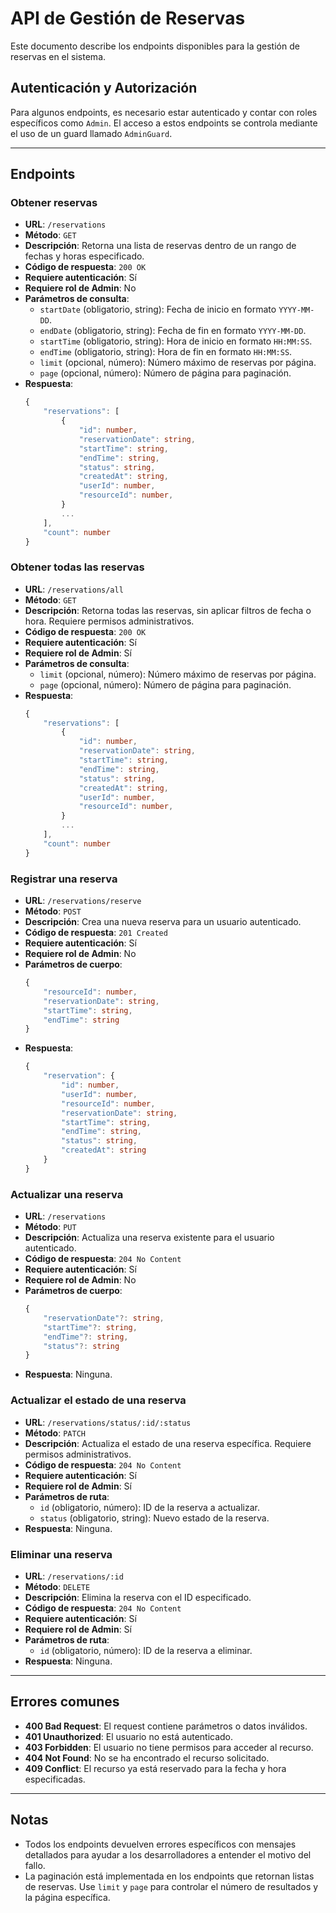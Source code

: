 # API de Gestión de Reservas

Este documento describe los endpoints disponibles para la gestión de reservas en el sistema.

## Autenticación y Autorización

Para algunos endpoints, es necesario estar autenticado y contar con roles específicos como `Admin`. El acceso a estos endpoints se controla mediante el uso de un guard llamado `AdminGuard`.

---

## Endpoints

### Obtener reservas

-   **URL**: `/reservations`
-   **Método**: `GET`
-   **Descripción**: Retorna una lista de reservas dentro de un rango de fechas y horas especificado.
-   **Código de respuesta**: `200 OK`
-   **Requiere autenticación**: Sí
-   **Requiere rol de Admin**: No
-   **Parámetros de consulta**:
    -   `startDate` (obligatorio, string): Fecha de inicio en formato `YYYY-MM-DD`.
    -   `endDate` (obligatorio, string): Fecha de fin en formato `YYYY-MM-DD`.
    -   `startTime` (obligatorio, string): Hora de inicio en formato `HH:MM:SS`.
    -   `endTime` (obligatorio, string): Hora de fin en formato `HH:MM:SS`.
    -   `limit` (opcional, número): Número máximo de reservas por página.
    -   `page` (opcional, número): Número de página para paginación.
-   **Respuesta**:
    ```ts
    {
        "reservations": [
            {
                "id": number,
                "reservationDate": string,
                "startTime": string,
                "endTime": string,
                "status": string,
                "createdAt": string,
                "userId": number,
                "resourceId": number,
            }
            ...
        ],
        "count": number
    }
    ```

### Obtener todas las reservas

-   **URL**: `/reservations/all`
-   **Método**: `GET`
-   **Descripción**: Retorna todas las reservas, sin aplicar filtros de fecha o hora. Requiere permisos administrativos.
-   **Código de respuesta**: `200 OK`
-   **Requiere autenticación**: Sí
-   **Requiere rol de Admin**: Sí
-   **Parámetros de consulta**:
    -   `limit` (opcional, número): Número máximo de reservas por página.
    -   `page` (opcional, número): Número de página para paginación.
-   **Respuesta**:
    ```ts
    {
        "reservations": [
            {
                "id": number,
                "reservationDate": string,
                "startTime": string,
                "endTime": string,
                "status": string,
                "createdAt": string,
                "userId": number,
                "resourceId": number,
            }
            ...
        ],
        "count": number
    }
    ```

### Registrar una reserva

-   **URL**: `/reservations/reserve`
-   **Método**: `POST`
-   **Descripción**: Crea una nueva reserva para un usuario autenticado.
-   **Código de respuesta**: `201 Created`
-   **Requiere autenticación**: Sí
-   **Requiere rol de Admin**: No
-   **Parámetros de cuerpo**:
    ```ts
    {
        "resourceId": number,
        "reservationDate": string,
        "startTime": string,
        "endTime": string
    }
    ```
-   **Respuesta**:
    ```ts
    {
        "reservation": {
            "id": number,
            "userId": number,
            "resourceId": number,
            "reservationDate": string,
            "startTime": string,
            "endTime": string,
            "status": string,
            "createdAt": string
        }
    }
    ```

### Actualizar una reserva

-   **URL**: `/reservations`
-   **Método**: `PUT`
-   **Descripción**: Actualiza una reserva existente para el usuario autenticado.
-   **Código de respuesta**: `204 No Content`
-   **Requiere autenticación**: Sí
-   **Requiere rol de Admin**: No
-   **Parámetros de cuerpo**:
    ```ts
    {
        "reservationDate"?: string,
        "startTime"?: string,
        "endTime"?: string,
        "status"?: string
    }
    ```
-   **Respuesta**: Ninguna.

### Actualizar el estado de una reserva

-   **URL**: `/reservations/status/:id/:status`
-   **Método**: `PATCH`
-   **Descripción**: Actualiza el estado de una reserva específica. Requiere permisos administrativos.
-   **Código de respuesta**: `204 No Content`
-   **Requiere autenticación**: Sí
-   **Requiere rol de Admin**: Sí
-   **Parámetros de ruta**:
    -   `id` (obligatorio, número): ID de la reserva a actualizar.
    -   `status` (obligatorio, string): Nuevo estado de la reserva.
-   **Respuesta**: Ninguna.

### Eliminar una reserva

-   **URL**: `/reservations/:id`
-   **Método**: `DELETE`
-   **Descripción**: Elimina la reserva con el ID especificado.
-   **Código de respuesta**: `204 No Content`
-   **Requiere autenticación**: Sí
-   **Requiere rol de Admin**: Sí
-   **Parámetros de ruta**:
    -   `id` (obligatorio, número): ID de la reserva a eliminar.
-   **Respuesta**: Ninguna.

---

## Errores comunes

-   **400 Bad Request**: El request contiene parámetros o datos inválidos.
-   **401 Unauthorized**: El usuario no está autenticado.
-   **403 Forbidden**: El usuario no tiene permisos para acceder al recurso.
-   **404 Not Found**: No se ha encontrado el recurso solicitado.
-   **409 Conflict**: El recurso ya está reservado para la fecha y hora especificadas.

---

## Notas

-   Todos los endpoints devuelven errores específicos con mensajes detallados para ayudar a los desarrolladores a entender el motivo del fallo.
-   La paginación está implementada en los endpoints que retornan listas de reservas. Use `limit` y `page` para controlar el número de resultados y la página específica.
